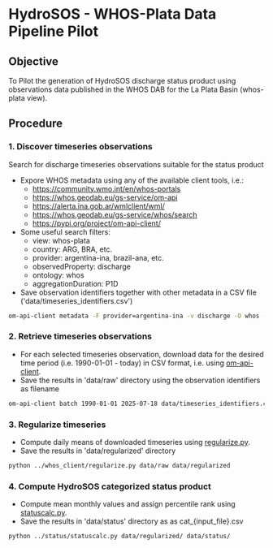 # HydroSOS - WHOS-Plata Data Pipeline Pilot
## Objective
To Pilot the generation of HydroSOS discharge status product using observations data published in the WHOS DAB for the La Plata Basin (whos-plata view).
## Procedure
### 1. Discover timeseries observations
Search for discharge timeseries observations suitable for the status product
- Expore WHOS metadata using any of the available client tools, i.e.:
  - https://community.wmo.int/en/whos-portals
  - https://whos.geodab.eu/gs-service/om-api
  - https://alerta.ina.gob.ar/wmlclient/wml/
  - https://whos.geodab.eu/gs-service/whos/search
  - https://pypi.org/project/om-api-client/
- Some useful search filters:
  - view: whos-plata
  - country: ARG, BRA, etc.
  - provider: argentina-ina, brazil-ana, etc.
  - observedProperty: discharge
  - ontology: whos
  - aggregationDuration: P1D
- Save observation identifiers together with other metadata in a CSV file ('data/timeseries_identifiers.csv')
```bash
om-api-client metadata -F provider=argentina-ina -v discharge -O whos -a P1D -o data/timeseries_identifiers.csv -f csv
```
### 2. Retrieve timeseries observations
- For each selected timeseries observation, download data for the desired time period (i.e. 1990-01-01 - today) in CSV format, i.e. using [om-api-client](https://github.com/wmo-im/HydroSOS/tree/main/whos_client). 
- Save the results in 'data/raw' directory using the observation identifiers as filename
```bash
om-api-client batch 1990-01-01 2025-07-18 data/timeseries_identifiers.csv data/raw -c -r
```
### 3. Regularize timeseries
- Compute daily means of downloaded timeseries using [regularize.py](https://github.com/wmo-im/HydroSOS/blob/main/whos_client/regularize.py). 
- Save the results in 'data/regularized' directory
```bash
python ../whos_client/regularize.py data/raw data/regularized
```
### 4. Compute HydroSOS categorized status product
- Compute mean monthly values and assign percentile rank using [statuscalc.py](https://github.com/wmo-im/HydroSOS/blob/main/status/statuscalc.py).
- Save the results in 'data/status' directory as as cat_{input_file}.csv
```bash
python ../status/statuscalc.py data/regularized/ data/status/
```